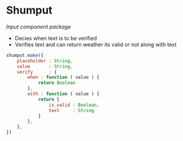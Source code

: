 Shumput
=======

*Input component package*

 - Decies when text is to be verified
 - Verifies text and can return weather its valid or not along with text

```javascript
shumput.make({ 
    placeholder : String,
    value       : String,
    verify      : {
        when : function ( value ) {
            return Boolean
        },
        with : function ( value ) {
            return {
                is_valid : Boolean,
                text     : String
            }
        },
    },
})
```